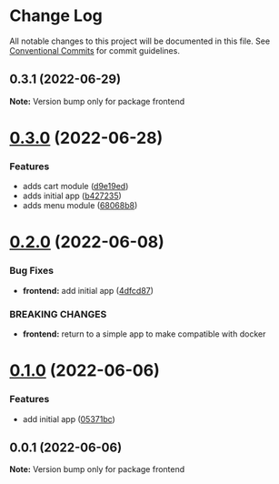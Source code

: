 # Change Log

All notable changes to this project will be documented in this file.
See [Conventional Commits](https://conventionalcommits.org) for commit guidelines.

## 0.3.1 (2022-06-29)

**Note:** Version bump only for package frontend





# [0.3.0](https://github.com/lorransouzaaguiar/online-menu/compare/frontend@0.2.0...frontend@0.3.0) (2022-06-28)

### Features

-   adds cart module ([d9e19ed](https://github.com/lorransouzaaguiar/online-menu/commit/d9e19edc221a3013e9da6d30f639147efdd7d18e))
-   adds initial app ([b427235](https://github.com/lorransouzaaguiar/online-menu/commit/b427235a5b221f625ac201834fb99ee9c55e325b))
-   adds menu module ([68068b8](https://github.com/lorransouzaaguiar/online-menu/commit/68068b8d7d366fa2ed05768ab499cbcd7d0e22b4))

# [0.2.0](https://github.com/lorransouzaaguiar/online-menu/compare/frontend@0.1.0...frontend@0.2.0) (2022-06-08)

### Bug Fixes

-   **frontend:** add initial app ([4dfcd87](https://github.com/lorransouzaaguiar/online-menu/commit/4dfcd87145bfd6152862b318f62c34ac00dac755))

### BREAKING CHANGES

-   **frontend:** return to a simple app to make compatible with docker

# [0.1.0](https://github.com/lorransouzaaguiar/online-menu/compare/frontend@0.0.1...frontend@0.1.0) (2022-06-06)

### Features

-   add initial app ([05371bc](https://github.com/lorransouzaaguiar/online-menu/commit/05371bca5a6f4a424f73ecd2323dd59e77d1efef))

## 0.0.1 (2022-06-06)

**Note:** Version bump only for package frontend
